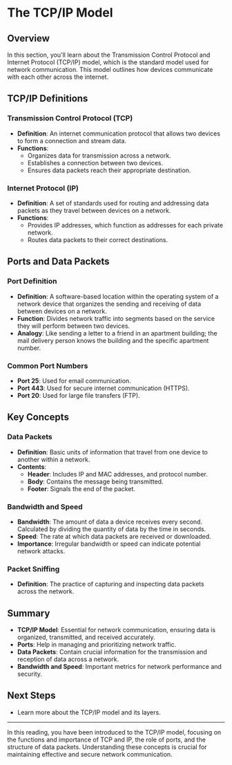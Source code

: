 # The TCP/IP Model

## Overview
In this section, you'll learn about the Transmission Control Protocol and Internet Protocol (TCP/IP) model, which is the standard model used for network communication. This model outlines how devices communicate with each other across the internet.

## TCP/IP Definitions
### Transmission Control Protocol (TCP)
- **Definition**: An internet communication protocol that allows two devices to form a connection and stream data.
- **Functions**:
  - Organizes data for transmission across a network.
  - Establishes a connection between two devices.
  - Ensures data packets reach their appropriate destination.

### Internet Protocol (IP)
- **Definition**: A set of standards used for routing and addressing data packets as they travel between devices on a network.
- **Functions**:
  - Provides IP addresses, which function as addresses for each private network.
  - Routes data packets to their correct destinations.

## Ports and Data Packets
### Port Definition
- **Definition**: A software-based location within the operating system of a network device that organizes the sending and receiving of data between devices on a network.
- **Function**: Divides network traffic into segments based on the service they will perform between two devices.
- **Analogy**: Like sending a letter to a friend in an apartment building; the mail delivery person knows the building and the specific apartment number.

### Common Port Numbers
- **Port 25**: Used for email communication.
- **Port 443**: Used for secure internet communication (HTTPS).
- **Port 20**: Used for large file transfers (FTP).

## Key Concepts
### Data Packets
- **Definition**: Basic units of information that travel from one device to another within a network.
- **Contents**:
  - **Header**: Includes IP and MAC addresses, and protocol number.
  - **Body**: Contains the message being transmitted.
  - **Footer**: Signals the end of the packet.

### Bandwidth and Speed
- **Bandwidth**: The amount of data a device receives every second. Calculated by dividing the quantity of data by the time in seconds.
- **Speed**: The rate at which data packets are received or downloaded.
- **Importance**: Irregular bandwidth or speed can indicate potential network attacks.

### Packet Sniffing
- **Definition**: The practice of capturing and inspecting data packets across the network.

## Summary
- **TCP/IP Model**: Essential for network communication, ensuring data is organized, transmitted, and received accurately.
- **Ports**: Help in managing and prioritizing network traffic.
- **Data Packets**: Contain crucial information for the transmission and reception of data across a network.
- **Bandwidth and Speed**: Important metrics for network performance and security.

## Next Steps
- Learn more about the TCP/IP model and its layers.

---

In this reading, you have been introduced to the TCP/IP model, focusing on the functions and importance of TCP and IP, the role of ports, and the structure of data packets. Understanding these concepts is crucial for maintaining effective and secure network communication.